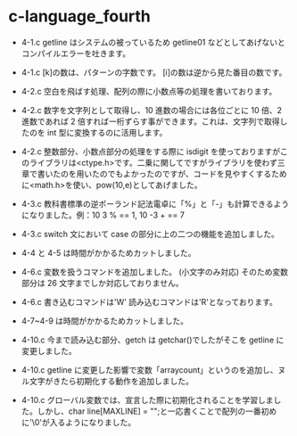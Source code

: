 # c-language_fourth

- 4-1.c getline はシステムの被っているため getline01 などとしてあげないとコンパイルエラーを吐きます。
- 4-1.c [k]の数は、パターンの字数です。 [i]の数は逆から見た番目の数です。

- 4-2.c 空白を飛ばす処理、配列の際に小数点等の処理を書いております。
- 4-2.c 数字を文字列として取得し、10 進数の場合には各位ごとに 10 倍、2 進数であれば 2 倍すれば一桁ずらす事ができます。これは、文字列で取得したのを int 型に変換するのに活用します。
- 4-2.c 整数部分、小数点部分の処理をする際に isdigit を使っておりますがこのライブラリは<ctype.h>です。二乗に関してですがライブラリを使わず三章で書いたのを用いたのでもよかったのですが、コードを見やすくするために<math.h>を使い、pow(10,e)としてあげました。

- 4-3.c 教科書標準の逆ポーランド記法電卓に「%」と「-」も計算できるようになりました。例：10 3 % == 1, 10 -3 + == 7
- 4-3.c switch 文において case の部分に上の二つの機能を追加しました。

- 4-4 と 4-5 は時間がかかるためカットしました。

- 4-6.c 変数を扱うコマンドを追加しました。 (小文字のみ対応) そのため変数部分は 26 文字までしか対応しておりません。
- 4-6.c 書き込むコマンドは'W' 読み込むコマンドは'R'となっております。

- 4-7~4-9 は時間がかかるためカットしました。

- 4-10.c 今まで読み込む部分、getch は getchar()でしたがそこを getline に変更しました。
- 4-10.c getline に変更した影響で変数「arraycount」というのを追加し、ヌル文字がきたら初期化する動作を追加しました。
- 4-10.c グローバル変数では、宣言した際に初期化されることを学習しました。しかし、char line[MAXLINE] = "";と一応書くことで配列の一番初めに'\0'が入るようになりました。
